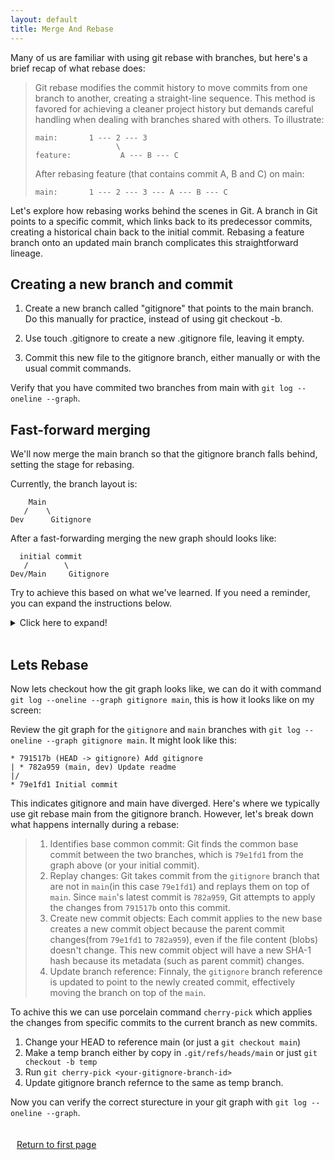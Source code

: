 ```yaml
---
layout: default
title: Merge And Rebase 
---
```


Many of us are familiar with using git rebase with branches, but here's a brief recap of what rebase does:

>Git rebase modifies the commit history to move commits from one branch to another, creating a straight-line sequence. This method is favored for achieving a cleaner project history but demands careful handling when dealing with branches shared with others. To illustrate:
> ```
> main:       1 --- 2 --- 3
>                   \
> feature:           A --- B --- C
> ```
> After rebasing feature (that contains commit A, B and C) on main:
> ```
> main:       1 --- 2 --- 3 --- A --- B --- C
> ```

Let's explore how rebasing works behind the scenes in Git. A branch in Git points to a specific commit, which links back to its predecessor commits, creating a historical chain back to the initial commit. Rebasing a feature branch onto an updated main branch complicates this straightforward lineage.

## Creating a new branch and commit

1. Create a new branch called "gitignore" that points to the main branch. Do this manually for practice, instead of using git checkout -b. 

2. Use touch .gitignore to create a new .gitignore file, leaving it empty.

3. Commit this new file to the gitignore branch, either manually or with the usual commit commands.

Verify that you have commited two branches from main with `git log --oneline --graph`.

## Fast-forward merging

We'll now merge the main branch so that the gitignore branch falls behind, setting the stage for rebasing.

Currently, the branch layout is:

```
    Main
   /    \
Dev      Gitignore
```
After a fast-forwarding merging the new graph should looks like:

```
  initial commit
   /        \
Dev/Main     Gitignore
```

Try to achieve this based on what we've learned. If you need a reminder, you can expand the instructions below.
<details>
  <summary>Click here to expand!</summary>
    <br>
    To align `main` with `dev`, simply copy the commit hash from `.git/refs/heads/dev` and paste it into `.git/refs/heads/main`.
</details>
  <br>

## Lets Rebase

Now lets checkout how the git graph looks like, we can do it with command `git log --oneline --graph gitignore main`, this is how it looks like on my screen:

Review the git graph for the `gitignore` and `main` branches with `git log --oneline --graph gitignore main`. It might look like this: 

```
* 791517b (HEAD -> gitignore) Add gitignore
| * 782a959 (main, dev) Update readme
|/  
* 79e1fd1 Initial commit
```

This indicates gitignore and main have diverged. Here's where we typically use git rebase main from the gitignore branch. However, let's break down what happens internally during a rebase:

> 1. Identifies base common commit: Git finds the common base commit between the two branches, which is `79e1fd1` from the graph above (or your initial commit).
> 2. Replay changes: Git takes commit from the `gitignore` branch that are not in `main`(in this case `79e1fd1`) and replays them on top of `main`. Since `main`'s latest commit is `782a959`, Git attempts to apply the changes from `791517b` onto this commit. 
> 3. Create new commit objects: Each commit applies to the new base creates a new commit object because the parent commit changes(from `79e1fd1` to `782a959`), even if the file content (blobs) doesn't change. This new commit object will have a new SHA-1 hash because its metadata (such as parent commit) changes.
> 4. Update branch reference: Finnaly, the `gitignore` branch reference is updated to point to the newly created commit, effectively moving the branch on top of the `main`.

To achive this we can use porcelain command `cherry-pick` which applies the changes from specific commits to the current branch as new commits. 

1. Change your HEAD to reference main (or just a `git checkout main`)
2. Make a temp branch either by copy in `.git/refs/heads/main` or just `git checkout -b temp`
2. Run `git cherry-pick <your-gitignore-branch-id>`
3. Update gitignore branch refernce to the same as temp branch.


Now you can verify the correct sturecture in your git graph with `git log --oneline --graph`.


<footer style="width: 100%; display: flex; justify-content: space-between; padding: 20px 0;">
    <a href="../index.html" style="float: left; margin-left: 10px;">Return to first page</a>
</footer>